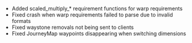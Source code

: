 - Added scaled_multiply_* requirement functions for warp requirements
- Fixed crash when warp requirements failed to parse due to invalid formats
- Fixed waystone removals not being sent to clients
- Fixed JourneyMap waypoints disappearing when switching dimensions
